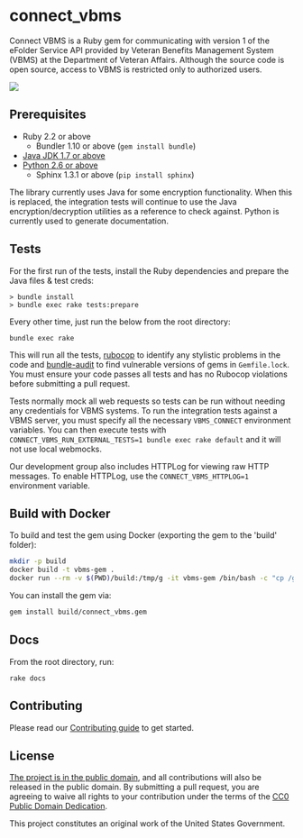# connect_vbms

Connect VBMS is a Ruby gem for communicating with version 1 of the eFolder Service API provided by Veteran Benefits Management System (VBMS) at the Department of Veteran Affairs. Although the source code is open source, access to VBMS is restricted only to authorized users.

![](https://travis-ci.org/department-of-veterans-affairs/connect_vbms.svg?branch=master)

## Prerequisites

- Ruby 2.2 or above
	- Bundler 1.10 or above (`gem install bundle`)
- [Java JDK 1.7 or above](http://www.oracle.com/technetwork/java/javase/downloads/index.html)
- [Python 2.6 or above](https://www.python.org/downloads/)
	- Sphinx 1.3.1 or above (`pip install sphinx`)

The library currently uses Java for some encryption functionality. When this is replaced, the integration tests will continue to use the Java encryption/decryption utilities as a reference to check against. Python is currently used to generate documentation.

## Tests

For the first run of the tests, install the Ruby dependencies and prepare the Java files & test creds:

```
> bundle install
> bundle exec rake tests:prepare
```

Every other time, just run the below from the root directory:

`bundle exec rake`

This will run all the tests, [rubocop](http://batsov.com/rubocop/) to identify any stylistic problems in the code and [bundle-audit](https://github.com/rubysec/bundler-audit) to find vulnerable versions of gems in `Gemfile.lock`. You must ensure your code passes all tests and has no Rubocop violations before submitting a pull request.

Tests normally mock all web requests so tests can be run without needing any credentials for VBMS systems. To run the integration tests against a VBMS server, you must specify all the necessary `VBMS_CONNECT` environment variables. You can then execute tests with `CONNECT_VBMS_RUN_EXTERNAL_TESTS=1 bundle exec rake default` and it will not use local webmocks.

Our development group also includes HTTPLog for viewing raw HTTP messages. To enable HTTPLog, use the `CONNECT_VBMS_HTTPLOG=1` environment variable.


## Build with Docker

To build and test the gem using Docker (exporting the gem to the 'build' folder):

```bash
mkdir -p build
docker build -t vbms-gem .
docker run --rm -v $(PWD)/build:/tmp/g -it vbms-gem /bin/bash -c "cp /gem/* /tmp/g"
```

You can install the gem via:

```bash
gem install build/connect_vbms.gem
```


## Docs

From the root directory, run:

`rake docs`

## Contributing

Please read our [Contributing guide](https://github.com/department-of-veterans-affairs/connect_vbms/blob/master/docs/contributing.rst) to get started.


## License

[The project is in the public domain](LICENSE.md), and all contributions will also be released in the public domain. By submitting a pull request, you are agreeing to waive all rights to your contribution under the terms of the [CC0 Public Domain Dedication](http://creativecommons.org/publicdomain/zero/1.0/).

This project constitutes an original work of the United States Government.
